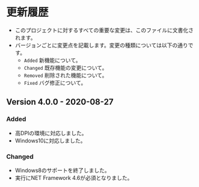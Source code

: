 # 更新履歴

* このプロジェクトに対するすべての重要な変更は、このファイルに文書化されます。
* バージョンごとに変更点を記載します。変更の種類については以下の通りです。
  * `Added` 新機能について。
  * `Changed` 既存機能の変更について。
  * `Removed` 削除された機能について。
  * `Fixed` バグ修正について。

## Version 4.0.0 - 2020-08-27

### Added

* 高DPIの環境に対応しました。
* Windows10に対応しました。

### Changed

* Windows8のサポートを終了しました。
* 実行にNET Framework 4.6が必須となりました。